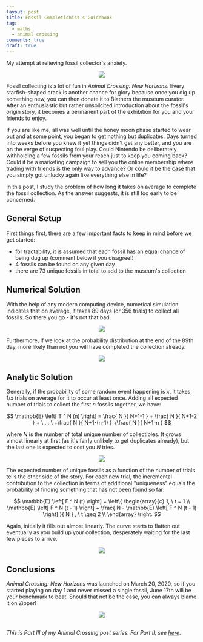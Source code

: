```yaml
---
layout: post
title: Fossil Completionist's Guidebook
tag:
  - maths
  - animal crossing
comments: true
draft: true
---
```


My attempt at relieving fossil collector's anxiety.

<div align="center">
  <img src="https://shawenyao.github.io/Photos/Animal Crossing/006.jpg" />
</div>

Fossil collecting is a lot of fun in _Animal Crossing: New Horizons_. Every starfish-shaped crack is another chance for glory because once you dig up something new, you can then donate it to Blathers the museum curator. After an enthusiastic but rather unsolicited introduction about the fossil's origin story, it becomes a permanent part of the exhibition for you and your friends to enjoy.

If you are like me, all was well until the honey moon phase started to wear out and at some point, you began to get nothing but duplicates. Days turned into weeks before you knew it yet things didn't get any better, and you are on the verge of suspecting foul play. Could Nintendo be deliberately withholding a few fossils from your reach just to keep you coming back? Could it be a marketing campaign to sell you the online membership where trading with friends is the only way to advance? Or could it be the case that you simply got unlucky again like everything else in life?

In this post, I study the problem of how long it takes on average to complete the fossil collection. As the answer suggests, it is still too early to be concerned.

## General Setup

First things first, there are a few important facts to keep in mind before we get started:
* for tractability, it is assumed that each fossil has an equal chance of being dug up (comment below if you disagree!)
* 4 fossils can be found on any given day
* there are 73 unique fossils in total to add to the museum's collection

## Numerical Solution

With the help of any modern computing device, numerical simulation indicates that on average, it takes 89 days (or 356 trials) to collect all fossils. So there you go - it's not that bad.

<div align="center">
  <img src="https://shawenyao.github.io/R/output/animal_crossing/fossils_collector_1.png" />
</div>

Furthermore, if we look at the probability distribution at the end of the 89th day, more likely than not you will have completed the collection already.

<div align="center">
  <img src="https://shawenyao.github.io/R/output/animal_crossing/fossils_collector_2.png" />
</div>

## Analytic Solution

Generally, if the probability of some random event happening is $x$, it takes $1 / x$ trials on average for it to occur at least once. Adding all expected number of trials to collect the first $n$ fossils together, we have:

$$
\mathbb{E} \left[ T ^ N (n) \right] = \frac{ N }{ N+1-1 } + \frac{ N }{ N+1-2 } + \ ... \ +\frac{ N }{ N+1-(n-1) } +\frac{ N }{ N+1-n } 
$$

where $N$ is the number of total unique number of collectibles. It grows almost linearly at first (as it's fairly unlikely to get duplicates already), but the last one is expected to cost you $N$ tries.

<div align="center">
  <img src="https://shawenyao.github.io/R/output/animal_crossing/fossils_collector_3.png" />
</div>

The expected number of unique fossils as a function of the number of trials tells the other side of the story. For each new trial, the incremental contribution to the collection in terms of additional "uniqueness" equals the probability of finding something that has not been found so far:

$$
\mathbb{E} \left[ F ^ N (t) \right] = 
\left\{ 
\begin{array}{c}
1, \ t = 1 \\ 
\mathbb{E} \left[ F ^ N (t - 1) \right] + \frac{ N - \mathbb{E} \left[ F ^ N (t - 1) \right] }{ N } , \ t \geq 2 \\ 
\end{array}
\right. 
$$

Again, initially it fills out almost linearly. The curve starts to flatten out eventually as you build up your collection, desperately waiting for the last few pieces to arrive.

<div align="center">
  <img src="https://shawenyao.github.io/R/output/animal_crossing/fossils_collector_4.png" />
</div>

## Conclusions

_Animal Crossing: New Horizons_ was launched on March 20, 2020, so if you started playing on day 1 and never missed a single fossil, June 17th will be your benchmark to beat. Should that not be the case, you can always blame it on Zipper!

<div align="center">
  <img src="https://shawenyao.github.io/Photos/Animal Crossing/007.jpg" />
</div>

<br>

_This is Part III of my Animal Crossing post series. For Part II, see [here](/Modern-Portfolio-Theory-a-Case-Study-on-Turnips/)_.
